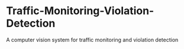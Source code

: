 # Traffic-Monitoring-Violation-Detection
A computer vision system for traffic monitoring and violation detection
